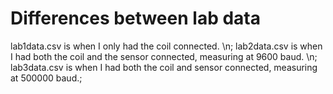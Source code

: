 # Differences between lab data
lab1data.csv is when I only had the coil connected. \n;
lab2data.csv is when I had both the coil and the sensor connected, measuring at 9600 baud. \n;
lab3data.csv is when I had both the coil and sensor connected, measuring at 500000 baud.;
